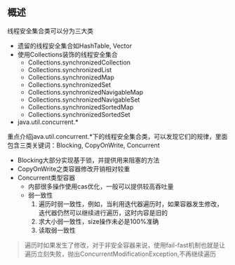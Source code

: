 ## 概述

线程安全集合类可以分为三大类

- 遗留的线程安全集合如HashTable, Vector
- 使用Collections装饰的线程安全集合
  - Collections.synchronizedCollection
  - Collections.synchronizedList
  - Collections.synchronizedMap
  - Collections.synchronizedSet
  - Collections.synchronizedNavigableMap
  - Collections.synchronizedNavigableSet
  - Collections.synchronizedSortedMap
  - Collections.synchronizedSortedSet
- java.util.concurrent.*

重点介绍java.util.concurrent.*下的线程安全集合类，可以发现它们的规律，里面包含三类关键词：Blocking, CopyOnWrite, Concurrent

- Blocking大部分实现基于锁，并提供用来阻塞的方法
- CopyOnWrite之类容器修改开销相对较重
- Concurrent类型容器
  - 内部很多操作使用cas优化，一般可以提供较高吞吐量
  - 弱一致性
    1. 遍历时弱一致性，例如，当利用迭代器遍历时，如果容器发生修改，迭代器仍然可以继续进行遍历，这时内容是旧的
    2. 求大小弱一致性，size操作未必是100%准确
    3. 读取弱一致性

> 遍历时如果发生了修改，对于非安全容器来说，使用fail-fast机制也就是让遍历立刻失败，抛出ConcurrentModificationException,不再继续遍历